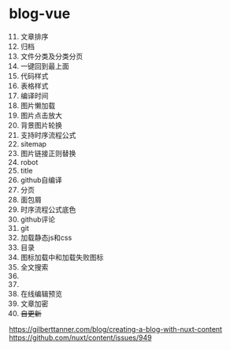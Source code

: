 # blog-vue

11. 文章排序
12. 归档
13. 文件分类及分类分页
14. 一键回到最上面
15. 代码样式
16. 表格样式
17. 编译时间
18. 图片懒加载
19. 图片点击放大
20. 背景图片轮换
21. 支持时序流程公式
22. sitemap
23. 图片链接正则替换
24. robot
25. title
26. github自编译
27. 分页
28. 面包屑
29. 时序流程公式底色
34. github评论
32. git
35. 加载静态js和css
33. 目录
37. 图标加载中和加载失败图标
36. 全文搜索
30. 
38. 
39. 在线编辑预览
40. 文章加密
31. ~~自更新~~


https://gilberttanner.com/blog/creating-a-blog-with-nuxt-content
https://github.com/nuxt/content/issues/949
